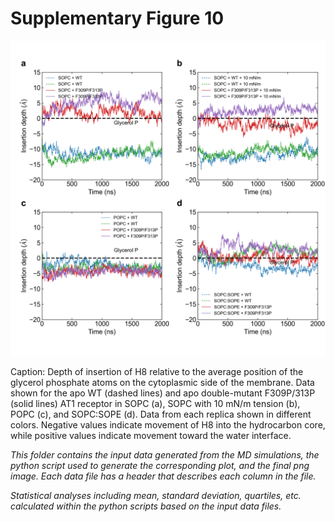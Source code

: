 # Supplementary Figure 10
<img src="Supp_figure_10.png" width="800"/>

Caption: Depth of insertion of H8 relative to the average position of the glycerol phosphate atoms on the cytoplasmic side of the membrane. Data shown for the apo WT (dashed lines) and apo double-mutant F309P/313P (solid lines) AT1 receptor in SOPC (a), SOPC with 10 mN/m tension (b), POPC (c), and SOPC:SOPE (d). Data from each replica shown in different colors. Negative values indicate movement of H8 into the hydrocarbon core, while positive values indicate movement toward the water interface.

*This folder contains the input data generated from the MD simulations, the python script used to generate the corresponding plot, and the final png image. Each data file has a header that describes each column in the file.*

*Statistical analyses including mean, standard deviation, quartiles, etc. calculated within the python scripts based on the input data files.*
